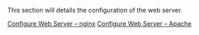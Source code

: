 This section will details the configuration of the web server.

[Configure Web Server – nginx](Configure_Web_Server_–_nginx)
[Configure Web Server – Apache](Configure_Web_Server_–_Apache)